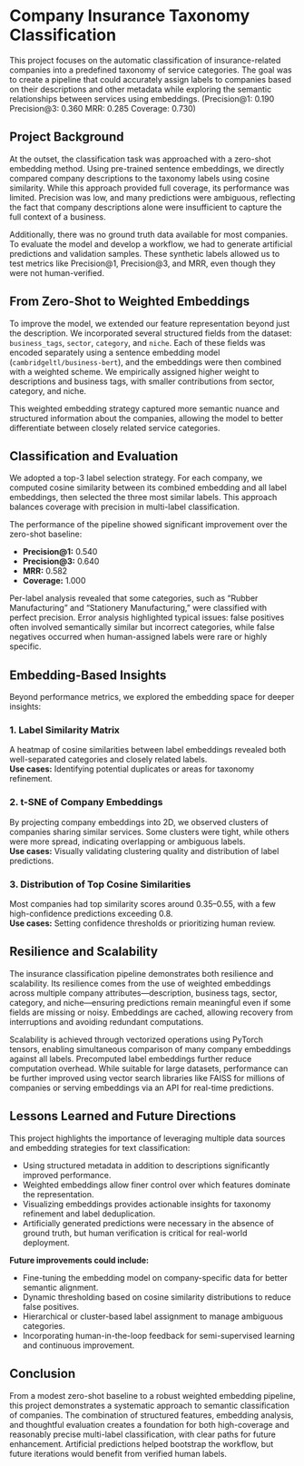 # Company Insurance Taxonomy Classification

This project focuses on the automatic classification of insurance-related companies into a predefined taxonomy of service categories. The goal was to create a pipeline that could accurately assign labels to companies based on their descriptions and other metadata while exploring the semantic relationships between services using embeddings. (Precision@1: 0.190 Precision@3: 0.360 MRR: 0.285 Coverage: 0.730)


## Project Background

At the outset, the classification task was approached with a zero-shot embedding method. Using pre-trained sentence embeddings, we directly compared company descriptions to the taxonomy labels using cosine similarity. While this approach provided full coverage, its performance was limited. Precision was low, and many predictions were ambiguous, reflecting the fact that company descriptions alone were insufficient to capture the full context of a business.

Additionally, there was no ground truth data available for most companies. To evaluate the model and develop a workflow, we had to generate artificial predictions and validation samples. These synthetic labels allowed us to test metrics like Precision@1, Precision@3, and MRR, even though they were not human-verified.


## From Zero-Shot to Weighted Embeddings

To improve the model, we extended our feature representation beyond just the description. We incorporated several structured fields from the dataset: `business_tags`, `sector`, `category`, and `niche`. Each of these fields was encoded separately using a sentence embedding model (`cambridgeltl/business-bert`), and the embeddings were then combined with a weighted scheme. We empirically assigned higher weight to descriptions and business tags, with smaller contributions from sector, category, and niche.

This weighted embedding strategy captured more semantic nuance and structured information about the companies, allowing the model to better differentiate between closely related service categories.


## Classification and Evaluation

We adopted a top-3 label selection strategy. For each company, we computed cosine similarity between its combined embedding and all label embeddings, then selected the three most similar labels. This approach balances coverage with precision in multi-label classification.

The performance of the pipeline showed significant improvement over the zero-shot baseline:

- **Precision@1:** 0.540  
- **Precision@3:** 0.640  
- **MRR:** 0.582  
- **Coverage:** 1.000  

Per-label analysis revealed that some categories, such as “Rubber Manufacturing” and “Stationery Manufacturing,” were classified with perfect precision. Error analysis highlighted typical issues: false positives often involved semantically similar but incorrect categories, while false negatives occurred when human-assigned labels were rare or highly specific.


## Embedding-Based Insights

Beyond performance metrics, we explored the embedding space for deeper insights:

### 1. Label Similarity Matrix
A heatmap of cosine similarities between label embeddings revealed both well-separated categories and closely related labels.  
**Use cases:** Identifying potential duplicates or areas for taxonomy refinement.

### 2. t-SNE of Company Embeddings
By projecting company embeddings into 2D, we observed clusters of companies sharing similar services. Some clusters were tight, while others were more spread, indicating overlapping or ambiguous labels.  
**Use cases:** Visually validating clustering quality and distribution of label predictions.

### 3. Distribution of Top Cosine Similarities
Most companies had top similarity scores around 0.35–0.55, with a few high-confidence predictions exceeding 0.8.  
**Use cases:** Setting confidence thresholds or prioritizing human review.

## Resilience and Scalability

The insurance classification pipeline demonstrates both resilience and scalability. Its resilience comes from the use of weighted embeddings across multiple company attributes—description, business tags, sector, category, and niche—ensuring predictions remain meaningful even if some fields are missing or noisy. Embeddings are cached, allowing recovery from interruptions and avoiding redundant computations.

Scalability is achieved through vectorized operations using PyTorch tensors, enabling simultaneous comparison of many company embeddings against all labels. Precomputed label embeddings further reduce computation overhead. While suitable for large datasets, performance can be further improved using vector search libraries like FAISS for millions of companies or serving embeddings via an API for real-time predictions.


## Lessons Learned and Future Directions

This project highlights the importance of leveraging multiple data sources and embedding strategies for text classification:

- Using structured metadata in addition to descriptions significantly improved performance.  
- Weighted embeddings allow finer control over which features dominate the representation.  
- Visualizing embeddings provides actionable insights for taxonomy refinement and label deduplication.  
- Artificially generated predictions were necessary in the absence of ground truth, but human verification is critical for real-world deployment.

**Future improvements could include:**

- Fine-tuning the embedding model on company-specific data for better semantic alignment.  
- Dynamic thresholding based on cosine similarity distributions to reduce false positives.  
- Hierarchical or cluster-based label assignment to manage ambiguous categories.  
- Incorporating human-in-the-loop feedback for semi-supervised learning and continuous improvement.

## Conclusion

From a modest zero-shot baseline to a robust weighted embedding pipeline, this project demonstrates a systematic approach to semantic classification of companies. The combination of structured features, embedding analysis, and thoughtful evaluation creates a foundation for both high-coverage and reasonably precise multi-label classification, with clear paths for future enhancement. Artificial predictions helped bootstrap the workflow, but future iterations would benefit from verified human labels.
